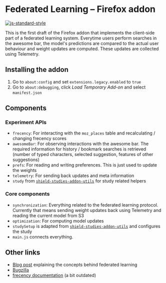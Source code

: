 # Federated Learning – Firefox addon

[![js-standard-style](https://cdn.rawgit.com/feross/standard/master/badge.svg)](https://github.com/feross/standard)

This is the first draft of the Firefox addon that implements the client-side part of a federated learning system.
Everytime users perform searches in the awesome bar, the model's predictions are compared to the actual user behaviour and weight updates are computed.
These updates are collected using Telemetry.

## Installing the addon

1. Go to `about:config` and set `extensions.legacy.enabled` to `true`
2. Go to `about:debugging`, click *Load Temporary Add-on* and select `manifest.json`

## Components

### Experiment APIs

- `frecency`: For interacting with the `moz_places` table and recalculating / changing frecency scores
- `awesomeBar`: For observing interactions with the awesome bar. The required information for history / bookmark searches is retrieved (number of typed characters, selected suggestion, features of other suggestions)
- `prefs`: For reading and writing preferences. This is just used to update the weights
- `telemetry`: For sending back updates and meta information
- `study` from [`shield-studies-addon-utils`](https://github.com/mozilla/shield-studies-addon-utils) for study related helpers

### Core components

- `synchronization`: Everything related to the federated learning protocol. Currently that means sending weight updates back using Telemetry and reading the current model from S3
- `optimization`: For computing model updates
- `studySetup` is adapted from [`shield-studies-addon-utils`](https://github.com/mozilla/shield-studies-addon-utils) and configures the study
- `main.js` connects everything.

## Other links

- [Blog post](https://florian.github.io/federated-learning/) explaining the concepts behind federated learning
- [Bugzilla](https://bugzilla.mozilla.org/show_bug.cgi?id=1462102)
- [frecency documentation](https://developer.mozilla.org/en-US/docs/Mozilla/Tech/Places/Frecency_algorithm) (a bit outdated)
